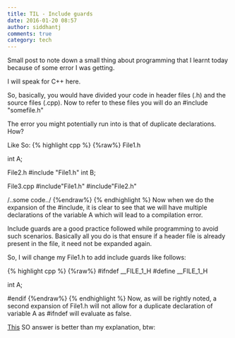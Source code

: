 ```yaml
---
title: TIL - Include guards
date: 2016-01-20 08:57
author: siddhantj
comments: true
category: tech
---
```

Small post to note down a small thing about programming that I learnt today because of some error I was getting.

I will speak for C++ here.

So, basically, you would have divided your code in header files (.h) and the source files (.cpp). Now to refer to these files you will do an #include "somefile.h"

The error you might potentially run into is that of duplicate declarations. How?

Like So:
{% highlight cpp %}
{%raw%}
File1.h

int A;

File2.h
#include "File1.h"
int B;

File3.cpp
#include"File1.h"
#include"File2.h"

/..some code../
{%endraw%}
{% endhighlight %}
Now when we do the expansion of the #include, it is clear to see that we will have multiple declarations of the variable A which will lead to a compilation error.

Include guards are a good practice followed while programming to avoid such scenarios. Basically all you do is that ensure if a header file is already present in the file, it need not be expanded again.

So, I will change my File1.h to add include guards like follows:

{% highlight cpp %}
{%raw%}
#ifndef __FILE_1_H
#define __FILE_1_H

int A;

#endif
{%endraw%}
{% endhighlight %}
Now, as will be rightly noted, a second expansion of File1.h will not allow for a duplicate declaration of variable A as #ifndef will evaluate as false.

[This](http://stackoverflow.com/a/8020211/1910621) SO answer is better than my explanation, btw:

